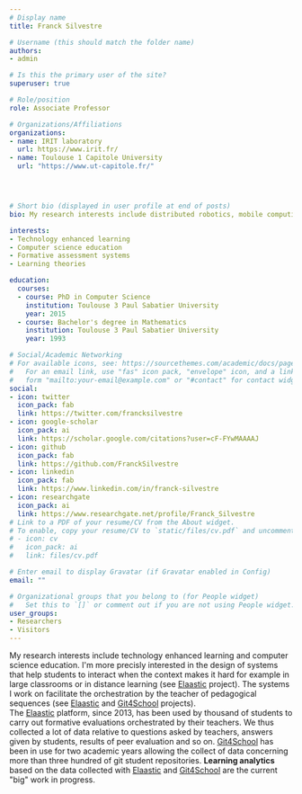 ```yaml
---
# Display name
title: Franck Silvestre

# Username (this should match the folder name)
authors:
- admin

# Is this the primary user of the site?
superuser: true

# Role/position
role: Associate Professor

# Organizations/Affiliations
organizations:
- name: IRIT laboratory
  url: https://www.irit.fr/
- name: Toulouse 1 Capitole University
  url: "https://www.ut-capitole.fr/"




# Short bio (displayed in user profile at end of posts)
bio: My research interests include distributed robotics, mobile computing and programmable matter.

interests:
- Technology enhanced learning
- Computer science education
- Formative assessment systems
- Learning theories

education:
  courses:
  - course: PhD in Computer Science
    institution: Toulouse 3 Paul Sabatier University
    year: 2015
  - course: Bachelor's degree in Mathematics
    institution: Toulouse 3 Paul Sabatier University
    year: 1993

# Social/Academic Networking
# For available icons, see: https://sourcethemes.com/academic/docs/page-builder/#icons
#   For an email link, use "fas" icon pack, "envelope" icon, and a link in the
#   form "mailto:your-email@example.com" or "#contact" for contact widget.
social:
- icon: twitter
  icon_pack: fab
  link: https://twitter.com/francksilvestre
- icon: google-scholar
  icon_pack: ai
  link: https://scholar.google.com/citations?user=cF-FYwMAAAAJ
- icon: github
  icon_pack: fab
  link: https://github.com/FranckSilvestre
- icon: linkedin
  icon_pack: fab
  link: https://www.linkedin.com/in/franck-silvestre  
- icon: researchgate
  icon_pack: ai
  link: https://www.researchgate.net/profile/Franck_Silvestre
# Link to a PDF of your resume/CV from the About widget.
# To enable, copy your resume/CV to `static/files/cv.pdf` and uncomment the lines below.
# - icon: cv
#   icon_pack: ai
#   link: files/cv.pdf

# Enter email to display Gravatar (if Gravatar enabled in Config)
email: ""

# Organizational groups that you belong to (for People widget)
#   Set this to `[]` or comment out if you are not using People widget.
user_groups:
- Researchers
- Visitors
---
```


My research interests include technology enhanced learning and computer science education. I'm more precisly interested in the design of systems that help students to interact when the context makes it hard for example in large classrooms or in distance learning (see [Elaastic](https://www.irit.fr/elaastic/) project). The systems I work on facilitate the orchestration by the teacher of pedagogical sequences (see [Elaastic](https://www.irit.fr/elaastic/) and [Git4School](https://git4school.firebaseapp.com/) projects).  
The [Elaastic](https://www.irit.fr/elaastic/) platform, since 2013,  has been used by thousand of students to carry out formative evaluations orchestrated by their teachers. We thus collected a lot of data relative to questions asked by teachers, answers given by students, results of peer evaluation and so on. [Git4School](https://git4school.firebaseapp.com/) has been in use for two academic years allowing the collect of data concerning more than three hundred of git student repositories. **Learning analytics** based on the data collected with [Elaastic](https://www.irit.fr/elaastic/) and [Git4School](https://git4school.firebaseapp.com/) are the current "big" work in progress.